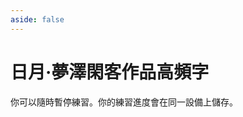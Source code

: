 ```yaml
---
aside: false
---
```

# 日月·夢澤閑客作品高頻字

你可以隨時暫停練習。你的練習進度會在同一設備上儲存。

<script setup>
import Train from "@/train/CharTrain.vue"
</script>
<div class="zigen-font">
<Train name="ming"  chaifenUrl="/chaifen_zhu.csv" zigenUrl="/zigen-ming.csv" :range="[0,500]" :supplement="false" :ming="true" />
</div>
